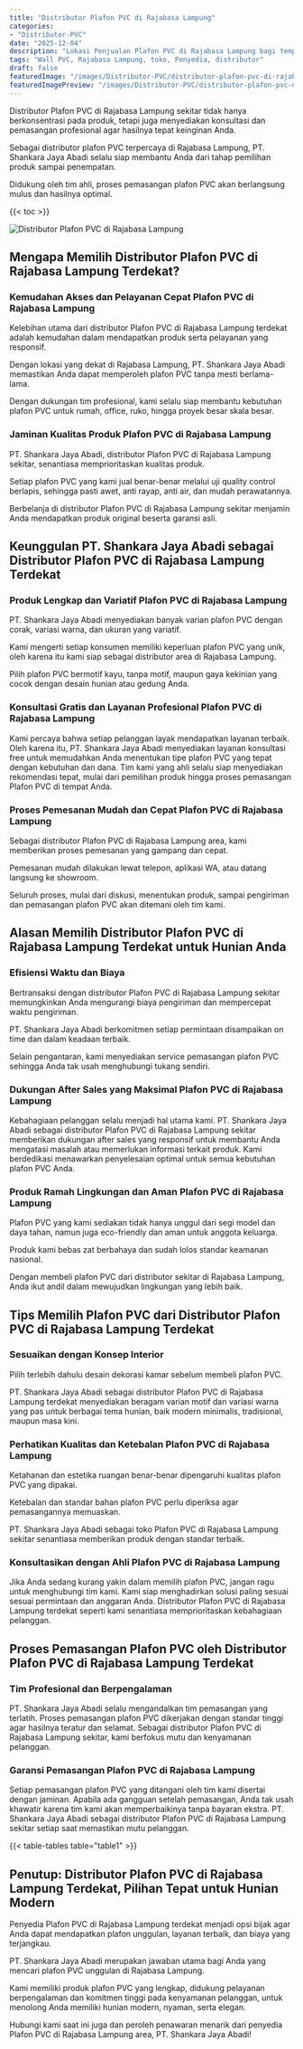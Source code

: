 ```yaml
---
title: "Distributor Plafon PVC di Rajabasa Lampung"
categories:
- "Distributor-PVC"
date: "2025-12-04"
description: "Lokasi Penjualan Plafon PVC di Rajabasa Lampung bagi tempat tinggal, office, serta gerai. Produk terbaik, pilihan motif, variasi warna modern, dengan layanan pemasangan ditangani oleh tenaga ahli ahli serta kepastian resmi!|Servis penjualan Plafon PVC di Rajabasa Lampung untuk kebutuhan rumah, office, atau ritel, dengan produk berkualitas dan penempatan oleh tim berpengalaman dan jaminan resmi.|Solusi Plafon PVC di Rajabasa Lampung yang terbukti bagi tempat tinggal, perkantoran, serta gerai, dengan panel unggulan dan pemasangan ditangani oleh tim ahli serta garansi resmi.|Penjualan Plafon PVC di Rajabasa Lampung untuk rumah, perkantoran, dan gerai, dengan panel berkualitas dan penempatan ditangani oleh tenaga ahli ahli, dilengkapi beserta kepastian resmi.}"
tags: "Wall PVC, Rajabasa Lampung, toko, Penyedia, distributor"
draft: false
featuredImage: "/images/Distributor-PVC/distributor-plafon-pvc-di-rajabasa-lampung.png"
featuredImagePreview: "/images/Distributor-PVC/distributor-plafon-pvc-di-rajabasa-lampung.png"
---
```


Distributor Plafon PVC di Rajabasa Lampung sekitar tidak hanya berkonsentrasi pada produk, tetapi juga menyediakan konsultasi dan pemasangan profesional agar hasilnya tepat keinginan Anda.

Sebagai distributor plafon PVC terpercaya di Rajabasa Lampung, PT. Shankara Jaya Abadi selalu siap membantu Anda dari tahap pemilihan produk sampai penempatan.

Didukung oleh tim ahli, proses pemasangan plafon PVC akan berlangsung mulus dan hasilnya optimal.

{{< toc >}}

![Distributor Plafon PVC di Rajabasa Lampung](/images/Distributor-PVC/Distributor-Plafon-PVC-di-Rajabasa-Lampung.png)

## Mengapa Memilih Distributor Plafon PVC di Rajabasa Lampung Terdekat?

### Kemudahan Akses dan Pelayanan Cepat Plafon PVC di Rajabasa Lampung

Kelebihan utama dari distributor Plafon PVC di Rajabasa Lampung terdekat adalah kemudahan dalam mendapatkan produk serta pelayanan yang responsif.

Dengan lokasi yang dekat di Rajabasa Lampung, PT. Shankara Jaya Abadi memastikan Anda dapat memperoleh plafon PVC tanpa mesti berlama-lama.

Dengan dukungan tim profesional, kami selalu siap membantu kebutuhan plafon PVC untuk rumah, office, ruko, hingga proyek besar skala besar.

### Jaminan Kualitas Produk Plafon PVC di Rajabasa Lampung

PT. Shankara Jaya Abadi, distributor Plafon PVC di Rajabasa Lampung sekitar, senantiasa memprioritaskan kualitas produk.

Setiap plafon PVC yang kami jual benar-benar melalui uji quality control berlapis, sehingga pasti awet, anti rayap, anti air, dan mudah perawatannya.

Berbelanja di distributor Plafon PVC di Rajabasa Lampung sekitar menjamin Anda mendapatkan produk original beserta garansi asli.

## Keunggulan PT. Shankara Jaya Abadi sebagai Distributor Plafon PVC di Rajabasa Lampung Terdekat

### Produk Lengkap dan Variatif Plafon PVC di Rajabasa Lampung

PT. Shankara Jaya Abadi menyediakan banyak varian plafon PVC dengan corak, variasi warna, dan ukuran yang variatif.

Kami mengerti setiap konsumen memiliki keperluan plafon PVC yang unik, oleh karena itu kami siap sebagai distributor area di Rajabasa Lampung.

Pilih plafon PVC bermotif kayu, tanpa motif, maupun gaya kekinian yang cocok dengan desain hunian atau gedung Anda.

### Konsultasi Gratis dan Layanan Profesional Plafon PVC di Rajabasa Lampung

Kami percaya bahwa setiap pelanggan layak mendapatkan layanan terbaik. Oleh karena itu, PT. Shankara Jaya Abadi menyediakan layanan konsultasi free untuk memudahkan Anda menentukan tipe plafon PVC yang tepat dengan kebutuhan dan dana. Tim kami yang ahli selalu siap menyediakan rekomendasi tepat, mulai dari pemilihan produk hingga proses pemasangan Plafon PVC di tempat Anda.

### Proses Pemesanan Mudah dan Cepat Plafon PVC di Rajabasa Lampung

Sebagai distributor Plafon PVC di Rajabasa Lampung area, kami memberikan proses pemesanan yang gampang dan cepat.

Pemesanan mudah dilakukan lewat telepon, aplikasi WA, atau datang langsung ke showroom.

Seluruh proses, mulai dari diskusi, menentukan produk, sampai pengiriman dan pemasangan plafon PVC akan ditemani oleh tim kami.

## Alasan Memilih Distributor Plafon PVC di Rajabasa Lampung Terdekat untuk Hunian Anda

### Efisiensi Waktu dan Biaya

Bertransaksi dengan distributor Plafon PVC di Rajabasa Lampung sekitar memungkinkan Anda mengurangi biaya pengiriman dan mempercepat waktu pengiriman.

PT. Shankara Jaya Abadi berkomitmen setiap permintaan disampaikan on time dan dalam keadaan terbaik.

Selain pengantaran, kami menyediakan service pemasangan plafon PVC sehingga Anda tak usah menghubungi tukang sendiri.

### Dukungan After Sales yang Maksimal Plafon PVC di Rajabasa Lampung

Kebahagiaan pelanggan selalu menjadi hal utama kami. PT. Shankara Jaya Abadi sebagai distributor Plafon PVC di Rajabasa Lampung sekitar memberikan dukungan after sales yang responsif untuk membantu Anda mengatasi masalah atau memerlukan informasi terkait produk. Kami berdedikasi menawarkan penyelesaian optimal untuk semua kebutuhan plafon PVC Anda.

### Produk Ramah Lingkungan dan Aman Plafon PVC di Rajabasa Lampung

Plafon PVC yang kami sediakan tidak hanya unggul dari segi model dan daya tahan, namun juga eco-friendly dan aman untuk anggota keluarga.

Produk kami bebas zat berbahaya dan sudah lolos standar keamanan nasional.

Dengan membeli plafon PVC dari distributor sekitar di Rajabasa Lampung, Anda ikut andil dalam mewujudkan lingkungan yang lebih baik.

## Tips Memilih Plafon PVC dari Distributor Plafon PVC di Rajabasa Lampung Terdekat

### Sesuaikan dengan Konsep Interior

Pilih terlebih dahulu desain dekorasi kamar sebelum membeli plafon PVC.

PT. Shankara Jaya Abadi sebagai distributor Plafon PVC di Rajabasa Lampung terdekat menyediakan beragam varian motif dan variasi warna yang pas untuk berbagai tema hunian, baik modern minimalis, tradisional, maupun masa kini.

### Perhatikan Kualitas dan Ketebalan Plafon PVC di Rajabasa Lampung

Ketahanan dan estetika ruangan benar-benar dipengaruhi kualitas plafon PVC yang dipakai.

Ketebalan dan standar bahan plafon PVC perlu diperiksa agar pemasangannya memuaskan.

PT. Shankara Jaya Abadi sebagai toko Plafon PVC di Rajabasa Lampung sekitar senantiasa memberikan produk dengan standar terbaik.

### Konsultasikan dengan Ahli Plafon PVC di Rajabasa Lampung

Jika Anda sedang kurang yakin dalam memilih plafon PVC, jangan ragu untuk menghubungi tim kami. Kami siap menghadirkan solusi paling sesuai sesuai permintaan dan anggaran Anda. Distributor Plafon PVC di Rajabasa Lampung terdekat seperti kami senantiasa memprioritaskan kebahagiaan pelanggan.

## Proses Pemasangan Plafon PVC oleh Distributor Plafon PVC di Rajabasa Lampung Terdekat

### Tim Profesional dan Berpengalaman

PT. Shankara Jaya Abadi selalu mengandalkan tim pemasangan yang terlatih. Proses pemasangan plafon PVC dikerjakan dengan standar tinggi agar hasilnya teratur dan selamat. Sebagai distributor Plafon PVC di Rajabasa Lampung sekitar, kami berfokus mutu dan kenyamanan pelanggan.

### Garansi Pemasangan Plafon PVC di Rajabasa Lampung

Setiap pemasangan plafon PVC yang ditangani oleh tim kami disertai dengan jaminan. Apabila ada gangguan setelah pemasangan, Anda tak usah khawatir karena tim kami akan memperbaikinya tanpa bayaran ekstra. PT. Shankara Jaya Abadi sebagai distributor Plafon PVC di Rajabasa Lampung sekitar setiap saat memastikan mutu pelanggan.

{{< table-tables table="table1" >}}

## Penutup: Distributor Plafon PVC di Rajabasa Lampung Terdekat, Pilihan Tepat untuk Hunian Modern

Penyedia Plafon PVC di Rajabasa Lampung terdekat menjadi opsi bijak agar Anda dapat mendapatkan plafon unggulan, layanan terbaik, dan biaya yang terjangkau.

PT. Shankara Jaya Abadi merupakan jawaban utama bagi Anda yang mencari plafon PVC unggulan di Rajabasa Lampung.

Kami memiliki produk plafon PVC yang lengkap, didukung pelayanan berpengalaman dan komitmen tinggi pada kenyamanan pelanggan, untuk menolong Anda memiliki hunian modern, nyaman, serta elegan.

Hubungi kami saat ini juga dan peroleh penawaran menarik dari penyedia Plafon PVC di Rajabasa Lampung area, PT. Shankara Jaya Abadi!
